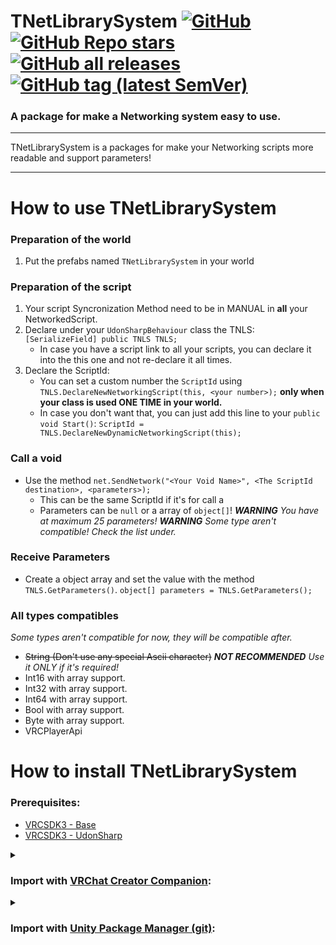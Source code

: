 <div>

# TNetLibrarySystem [![GitHub](https://img.shields.io/github/license/Matis-Projects/TNetLibrarySystem?color=blue&label=License&style=flat)](https://github.com/Matis-Projects/TNetLibrarySystem/blob/main/LICENSE) [![GitHub Repo stars](https://img.shields.io/github/stars/Matis-Projects/TNetLibrarySystem?style=flat&label=Stars)](https://github.com/Matis-Projects/TNetLibrarySystem/stargazers) [![GitHub all releases](https://img.shields.io/github/downloads/Matis-Projects/TNetLibrarySystem/total?color=blue&label=Downloads&style=flat)](https://github.com/Matis-Projects/TNetLibrarySystem/releases) [![GitHub tag (latest SemVer)](https://img.shields.io/github/v/tag/Matis-Projects/TNetLibrarySystem?color=blue&label=Release&sort=semver&style=flat)](https://github.com/Matis-Projects/TNetLibrarySystem/releases/latest)

</div>

### A package for make a Networking system easy to use. 

---

TNetLibrarySystem is a packages for make your Networking scripts more readable and support parameters!

---

# How to use TNetLibrarySystem

### Preparation of the world

1. Put the prefabs named `TNetLibrarySystem` in your world

### Preparation of the script

1. Your script Syncronization Method need to be in MANUAL in **all** your NetworkedScript.
2. Declare under your `UdonSharpBehaviour` class the TNLS: `[SerializeField] public TNLS TNLS;`
    * In case you have a script link to all your scripts, you can declare it into the this one and not re-declare it all times.
3. Declare the ScriptId:
    *   You can set a custom number the `ScriptId` using `TNLS.DeclareNewNetworkingScript(this, <your number>);` **only when your class is used ONE TIME in your world.**
    *   In case you don't want that, you can just add this line to your `public void Start()`: `ScriptId = TNLS.DeclareNewDynamicNetworkingScript(this);`

### Call a void

* Use the method `net.SendNetwork("<Your Void Name>", <The ScriptId destination>, <parameters>);`
    * This can be the same ScriptId if it's for call a 
    * Parameters can be `null` or a array of `object[]`!
     ***WARNING** You have at maximum 25 parameters!*
     ***WARNING** Some type aren't compatible! Check the list under.*

### Receive Parameters

* Create a object array and set the value with the method `TNLS.GetParameters()`.
    `object[] parameters = TNLS.GetParameters();`

### All types compatibles
*Some types aren't compatible for now, they will be compatible after.*

* ~~String (Don't use any special Ascii character)~~ ***NOT RECOMMENDED** Use it ONLY if it's required!*
* Int16 with array support.
* Int32 with array support.
* Int64 with array support.
* Bool  with array support.
* Byte  with array support.
* VRCPlayerApi

# How to install TNetLibrarySystem

### Prerequisites:

* [VRCSDK3 - Base](https://vrchat.com/home/download)
* [VRCSDK3 - UdonSharp](https://vrchat.com/home/download)

<details><summary>

### Import with [VRChat Creator Companion](https://vcc.docs.vrchat.com/vpm/packages#user-packages):</summary>

> 1. Download `fr.tismatis.tnetlibrarysystem.zip` from [here](https://github.com/Matis-Projects/TNetLibrarySystem/releases/latest)
> 2. Unpack the .zip somewhere
> 3. In VRChat Creator Companion, navigate to `Settings` > `User Packages` > `Add`
> 4. Navigate to the unpacked folder, `fr.tismatis.tnetlibrarysystem` and click `Select Folder`
> 5. `TNetLibrarySystem` should now be visible under `Local User Packages` in the project view in VRChat Creator Companion
> 6. Click `Add`

</details><details><summary>

### Import with [Unity Package Manager (git)](https://docs.unity3d.com/2019.4/Documentation/Manual/upm-ui-giturl.html):</summary>

> 1. In the Unity toolbar, select `Window` > `Package Manager` > `[+]` > `Add package from git URL...` 
> 2. Paste the following link: `https://github.com/Matis-Projects/TNetLibrarySystem.git`

</details>
